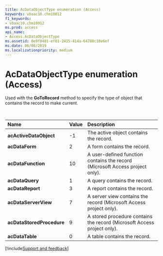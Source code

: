 ```yaml
---
title: AcDataObjectType enumeration (Access)
keywords: vbaac10.chm10012
f1_keywords:
- vbaac10.chm10012
ms.prod: access
api_name:
- Access.AcDataObjectType
ms.assetid: 0e9f8481-ef01-2415-414a-64788c18e6ef
ms.date: 06/08/2019
ms.localizationpriority: medium
---
```



# AcDataObjectType enumeration (Access)

Used with the **GoToRecord** method to specify the type of object that contains the record to make current.

<br/>

|Name|Value|Description|
|:-----|:-----|:-----|
|**acActiveDataObject**|-1|The active object contains the record.|
|**acDataForm**|2|A form contains the record.|
|**acDataFunction**|10|A user-defined function contains the record (Microsoft Access project only).|
|**acDataQuery**|1|A query contains the record.|
|**acDataReport**|3|A report contains the record.|
|**acDataServerView**|7|A server view contains the record (Microsoft Access project only).|
|**acDataStoredProcedure**|9|A stored procedure contains the record (Microsoft Access project only).|
|**acDataTable**|0|A table contains the record.|

[!include[Support and feedback](~/includes/feedback-boilerplate.md)]